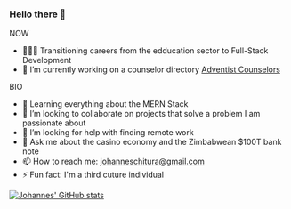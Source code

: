 ### Hello there 👋

<!--
**veggiepilot/veggiepilot** is a ✨ _special_ ✨ repository because its `README.md` (this file) appears on your GitHub profile.
-->

NOW

- 👨🏿‍💻 Transitioning careers from the edducation sector to Full-Stack Development
- 🔭 I’m currently working on a counselor directory [Adventist Counselors](https://adventistcounselors.com)

BIO
- 🌱 Learning everything about the MERN Stack
- 👯 I’m looking to collaborate on projects that solve a problem I am passionate about
- 🤔 I’m looking for help with finding remote work
- 💬 Ask me about the casino economy and the Zimbabwean $100T bank note
- 📫 How to reach me: johanneschitura@gmail.com
- ⚡ Fun fact: I'm a third cuture individual





[![Johannes' GitHub stats](https://github-readme-stats.vercel.app/api?username=veggiepilot)](https://github.com/veggiepilot/github-readme-stats)
